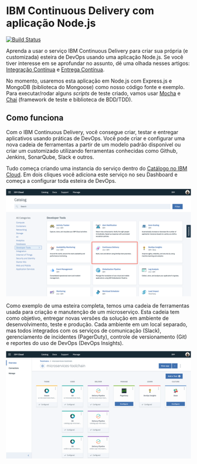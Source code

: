 # IBM Continuous Delivery com aplicação Node.js

[![Build Status](https://travis-ci.org/victorshinya/continuous-delivery.svg?branch=master)](https://travis-ci.org/victorshinya/continuous-delivery)

Aprenda a usar o serviço IBM Continuous Delivery para criar sua própria (e customizada) esteira de DevOps usando uma aplicação Node.js. Se você tiver interesse em se aprofundar no assunto, dê uma olhada nesses artigos: [Integração Contínua](https://www.thoughtworks.com/pt/continuous-integration) e [Entrega Contínua](https://www.thoughtworks.com/pt/continuous-delivery).

No momento, usaremos esta aplicação em Node.js com Express.js e MongoDB (biblioteca do Mongoose) como nosso código fonte e exemplo. Para executar/rodar alguns *scripts* de teste criado, vamos usar [Mocha](https://mochajs.org) e [Chai](http://www.chaijs.com) (framework de teste e biblioteca de BDD/TDD).

## Como funciona

Com o IBM Continuous Delivery, você consegue criar, testar e entregar aplicativos usando práticas de DevOps. Você pode criar e configurar uma nova cadeia de ferramentas a partir de um modelo padrão disponível ou criar um customizado utilizando ferramentas conhecidas como Github, Jenkins, SonarQube, Slack e outros.

Tudo começa criando uma instancia do serviço dentro do [Catálogo no IBM Cloud](https://console.bluemix.net). Em dois cliques você adiciona este serviço no seu Dashboard e começa a configurar toda esteira de DevOps.

![Continuous Delivery no Catálogo do IBM Cloud](https://github.com/victorshinya/continuous-delivery/blob/master/screenshots/continuous-delivery-no-catalogo.png)

Como exemplo de uma esteira completa, temos uma cadeia de ferramentas usada para criação e manutenção de um microserviço. Esta cadeia tem como objetivo, entregar novas versões da solução em ambiente de desenvolvimento, teste e produção. Cada ambiente em um local separado, mas todos integrados com os serviços de comunicação (Slack), gerenciamento de incidentes (PagerDuty), controle de versionamento (Git) e reportes do uso de DevOps (DevOps Insights).

![Cadeia de Ferramentas de um Microserviço](https://github.com/victorshinya/continuous-delivery/blob/master/screenshots/toolchain-microservices.png)
